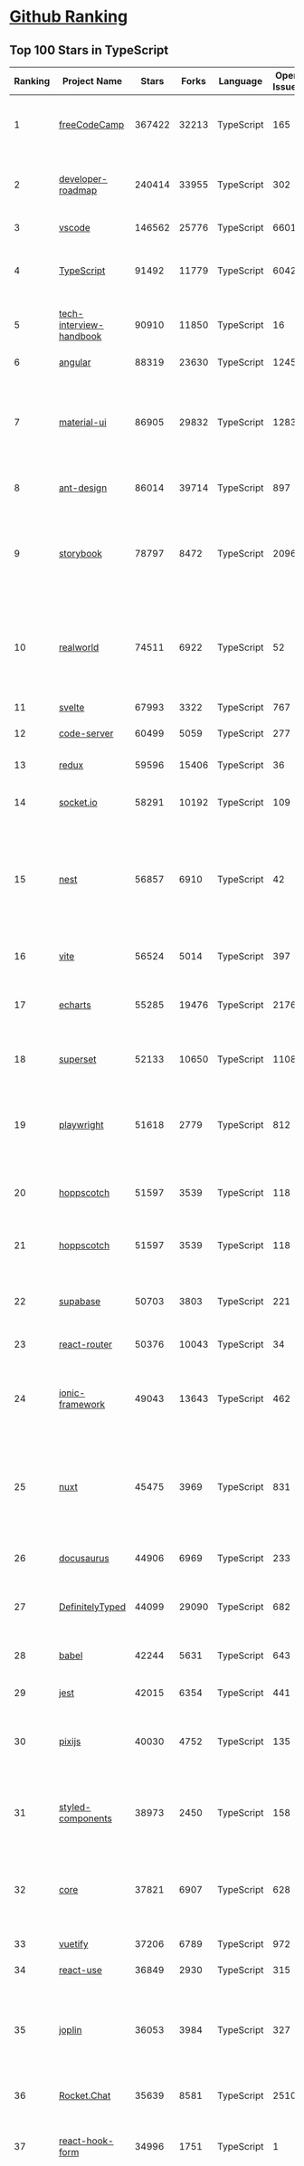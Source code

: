 [Github Ranking](../README.md)
==========

## Top 100 Stars in TypeScript

| Ranking | Project Name | Stars | Forks | Language | Open Issues | Description | Last Commit |
| ------- | ------------ | ----- | ----- | -------- | ----------- | ----------- | ----------- |
| 1 | [freeCodeCamp](https://github.com/freeCodeCamp/freeCodeCamp) | 367422 | 32213 | TypeScript | 165 | freeCodeCamp.org's open-source codebase and curriculum. Learn to code for free. | 2023-05-26T08:44:10Z |
| 2 | [developer-roadmap](https://github.com/kamranahmedse/developer-roadmap) | 240414 | 33955 | TypeScript | 302 | Interactive roadmaps, guides and other educational content to help developers grow in their careers. | 2023-05-26T02:50:46Z |
| 3 | [vscode](https://github.com/microsoft/vscode) | 146562 | 25776 | TypeScript | 6601 | Visual Studio Code | 2023-05-26T08:57:25Z |
| 4 | [TypeScript](https://github.com/microsoft/TypeScript) | 91492 | 11779 | TypeScript | 6042 | TypeScript is a superset of JavaScript that compiles to clean JavaScript output. | 2023-05-26T06:17:30Z |
| 5 | [tech-interview-handbook](https://github.com/yangshun/tech-interview-handbook) | 90910 | 11850 | TypeScript | 16 | 💯 Curated coding interview preparation materials for busy software engineers | 2023-05-25T17:10:26Z |
| 6 | [angular](https://github.com/angular/angular) | 88319 | 23630 | TypeScript | 1245 | The modern web developer’s platform | 2023-05-26T08:47:12Z |
| 7 | [material-ui](https://github.com/mui/material-ui) | 86905 | 29832 | TypeScript | 1283 | MUI Core: Ready-to-use foundational React components, free forever. It includes Material UI, which implements Google's Material Design. | 2023-05-26T08:46:53Z |
| 8 | [ant-design](https://github.com/ant-design/ant-design) | 86014 | 39714 | TypeScript | 897 | An enterprise-class UI design language and React UI library | 2023-05-26T08:57:10Z |
| 9 | [storybook](https://github.com/storybookjs/storybook) | 78797 | 8472 | TypeScript | 2096 | Storybook is a frontend workshop for building UI components and pages in isolation. Made for UI development, testing, and documentation.  | 2023-05-26T08:47:49Z |
| 10 | [realworld](https://github.com/gothinkster/realworld) | 74511 | 6922 | TypeScript | 52 | "The mother of all demo apps" — Exemplary fullstack Medium.com clone powered by React, Angular, Node, Django, and many more | 2023-05-22T17:05:57Z |
| 11 | [svelte](https://github.com/sveltejs/svelte) | 67993 | 3322 | TypeScript | 767 | Cybernetically enhanced web apps | 2023-05-26T08:55:35Z |
| 12 | [code-server](https://github.com/coder/code-server) | 60499 | 5059 | TypeScript | 277 | VS Code in the browser | 2023-05-23T09:26:04Z |
| 13 | [redux](https://github.com/reduxjs/redux) | 59596 | 15406 | TypeScript | 36 | Predictable state container for JavaScript apps | 2023-05-22T14:27:20Z |
| 14 | [socket.io](https://github.com/socketio/socket.io) | 58291 | 10192 | TypeScript | 109 | Realtime application framework (Node.JS server) | 2023-05-24T08:50:20Z |
| 15 | [nest](https://github.com/nestjs/nest) | 56857 | 6910 | TypeScript | 42 | A progressive Node.js framework for building efficient, scalable, and enterprise-grade server-side applications on top of TypeScript & JavaScript (ES6, ES7, ES8) 🚀 | 2023-05-26T01:15:27Z |
| 16 | [vite](https://github.com/vitejs/vite) | 56524 | 5014 | TypeScript | 397 | Next generation frontend tooling. It's fast! | 2023-05-26T06:53:19Z |
| 17 | [echarts](https://github.com/apache/echarts) | 55285 | 19476 | TypeScript | 2176 | Apache ECharts is a powerful, interactive charting and data visualization library for browser | 2023-05-24T05:40:38Z |
| 18 | [superset](https://github.com/apache/superset) | 52133 | 10650 | TypeScript | 1108 | Apache Superset is a Data Visualization and Data Exploration Platform | 2023-05-26T08:01:21Z |
| 19 | [playwright](https://github.com/microsoft/playwright) | 51618 | 2779 | TypeScript | 812 | Playwright is a framework for Web Testing and Automation. It allows testing Chromium, Firefox and WebKit with a single API.  | 2023-05-26T06:02:24Z |
| 20 | [hoppscotch](https://github.com/hoppscotch/hoppscotch) | 51597 | 3539 | TypeScript | 118 | 👽 Open source API development ecosystem - https://hoppscotch.io | 2023-05-26T08:49:55Z |
| 21 | [hoppscotch](https://github.com/hoppscotch/hoppscotch) | 51597 | 3539 | TypeScript | 118 | 👽 Open source API development ecosystem - https://hoppscotch.io | 2023-05-26T08:49:55Z |
| 22 | [supabase](https://github.com/supabase/supabase) | 50703 | 3803 | TypeScript | 221 | The open source Firebase alternative. Follow to stay updated about our public Beta. | 2023-05-26T06:36:41Z |
| 23 | [react-router](https://github.com/remix-run/react-router) | 50376 | 10043 | TypeScript | 34 | Declarative routing for React | 2023-05-25T23:32:36Z |
| 24 | [ionic-framework](https://github.com/ionic-team/ionic-framework) | 49043 | 13643 | TypeScript | 462 | A powerful cross-platform UI toolkit for building native-quality iOS, Android, and Progressive Web Apps with HTML, CSS, and JavaScript. | 2023-05-26T06:09:18Z |
| 25 | [nuxt](https://github.com/nuxt/nuxt) | 45475 | 3969 | TypeScript | 831 | Nuxt is an intuitive and extendable way to create type-safe, performant and production-grade full-stack web apps and websites with Vue 3. | 2023-05-26T06:10:42Z |
| 26 | [docusaurus](https://github.com/facebook/docusaurus) | 44906 | 6969 | TypeScript | 233 | Easy to maintain open source documentation websites. | 2023-05-25T01:02:23Z |
| 27 | [DefinitelyTyped](https://github.com/DefinitelyTyped/DefinitelyTyped) | 44099 | 29090 | TypeScript | 682 | The repository for high quality TypeScript type definitions. | 2023-05-26T05:04:08Z |
| 28 | [babel](https://github.com/babel/babel) | 42244 | 5631 | TypeScript | 643 | 🐠 Babel is a compiler for writing next generation JavaScript. | 2023-05-26T08:04:34Z |
| 29 | [jest](https://github.com/jestjs/jest) | 42015 | 6354 | TypeScript | 441 | Delightful JavaScript Testing. | 2023-05-26T08:57:46Z |
| 30 | [pixijs](https://github.com/pixijs/pixijs) | 40030 | 4752 | TypeScript | 135 | The HTML5 Creation Engine: Create beautiful digital content with the fastest, most flexible 2D WebGL renderer. | 2023-05-25T03:30:27Z |
| 31 | [styled-components](https://github.com/styled-components/styled-components) | 38973 | 2450 | TypeScript | 158 | Visual primitives for the component age. Use the best bits of ES6 and CSS to style your apps without stress 💅 | 2023-05-26T08:02:24Z |
| 32 | [core](https://github.com/vuejs/core) | 37821 | 6907 | TypeScript | 628 | 🖖 Vue.js is a progressive, incrementally-adoptable JavaScript framework for building UI on the web. | 2023-05-26T07:50:05Z |
| 33 | [vuetify](https://github.com/vuetifyjs/vuetify) | 37206 | 6789 | TypeScript | 972 | 🐉 Vue Component Framework | 2023-05-26T09:02:49Z |
| 34 | [react-use](https://github.com/streamich/react-use) | 36849 | 2930 | TypeScript | 315 | React Hooks — 👍 | 2023-05-24T23:26:38Z |
| 35 | [joplin](https://github.com/laurent22/joplin) | 36053 | 3984 | TypeScript | 327 | Joplin - an open source note taking and to-do application with synchronisation capabilities for Windows, macOS, Linux, Android and iOS. | 2023-05-25T23:26:11Z |
| 36 | [Rocket.Chat](https://github.com/RocketChat/Rocket.Chat) | 35639 | 8581 | TypeScript | 2510 | The communications platform that puts data protection first. | 2023-05-26T06:49:55Z |
| 37 | [react-hook-form](https://github.com/react-hook-form/react-hook-form) | 34996 | 1751 | TypeScript | 1 | 📋 React Hooks for form state management and validation (Web + React Native) | 2023-05-24T23:45:00Z |
| 38 | [query](https://github.com/TanStack/query) | 34697 | 2252 | TypeScript | 31 | 🤖 Powerful asynchronous state management, server-state utilities and data fetching for the web. TS/JS, React Query, Solid Query, Svelte Query and Vue Query. | 2023-05-26T08:59:07Z |
| 39 | [lerna](https://github.com/lerna/lerna) | 34603 | 2317 | TypeScript | 310 | :dragon: Lerna is a fast, modern build system for managing and publishing multiple JavaScript/TypeScript packages from the same repository. | 2023-05-25T18:08:56Z |
| 40 | [ant-design-pro](https://github.com/ant-design/ant-design-pro) | 34270 | 7910 | TypeScript | 257 | 👨🏻‍💻👩🏻‍💻 Use Ant Design like a Pro! | 2023-05-23T04:45:03Z |
| 41 | [react-bootstrap](https://github.com/react-bootstrap/react-bootstrap) | 21718 | 3518 | TypeScript | 129 | Bootstrap components built with React | 2023-05-14T18:01:27Z |
| 42 | [novu](https://github.com/novuhq/novu) | 20758 | 1382 | TypeScript | 172 | The open-source notification infrastructure with fully functional embedded notification center | 2023-05-26T09:02:03Z |
| 43 | [headlessui](https://github.com/tailwindlabs/headlessui) | 20734 | 855 | TypeScript | 11 | Completely unstyled, fully accessible UI components, designed to integrate beautifully with Tailwind CSS. | 2023-05-19T13:37:03Z |
| 44 | [PicGo](https://github.com/Molunerfinn/PicGo) | 20665 | 2065 | TypeScript | 21 | :rocket:A simple & beautiful tool for pictures uploading built by vue-cli-electron-builder | 2023-05-10T05:20:11Z |
| 45 | [generator-jhipster](https://github.com/jhipster/generator-jhipster) | 20592 | 3990 | TypeScript | 272 | JHipster is a development platform to quickly generate, develop, & deploy modern web applications & microservice architectures. | 2023-05-26T06:06:45Z |
| 46 | [yup](https://github.com/jquense/yup) | 20456 | 871 | TypeScript | 97 | Dead simple Object schema validation | 2023-05-26T05:28:07Z |
| 47 | [recharts](https://github.com/recharts/recharts) | 20309 | 1550 | TypeScript | 475 | Redefined chart library built with React and D3 | 2023-05-25T08:27:19Z |
| 48 | [redoc](https://github.com/Redocly/redoc) | 20223 | 2176 | TypeScript | 407 | 📘  OpenAPI/Swagger-generated API Reference Documentation | 2023-05-25T16:38:44Z |
| 49 | [cal.com](https://github.com/calcom/cal.com) | 19948 | 2873 | TypeScript | 606 | Scheduling infrastructure for absolutely everyone. | 2023-05-26T09:00:25Z |
| 50 | [blueprint](https://github.com/palantir/blueprint) | 19838 | 2125 | TypeScript | 634 | A React-based UI toolkit for the web | 2023-05-25T18:16:39Z |
| 51 | [jitsi-meet](https://github.com/jitsi/jitsi-meet) | 19791 | 6184 | TypeScript | 350 | Jitsi Meet - Secure, Simple and Scalable Video Conferences that you use as a standalone app or embed in your web application. | 2023-05-26T08:54:57Z |
| 52 | [NativeBase](https://github.com/GeekyAnts/NativeBase) | 19363 | 2378 | TypeScript | 232 | Mobile-first, accessible components for React Native & Web to build consistent UI across Android, iOS and Web. | 2023-05-11T19:34:25Z |
| 53 | [react-dnd](https://github.com/react-dnd/react-dnd) | 19249 | 1939 | TypeScript | 379 | Drag and Drop for React | 2023-05-10T10:20:20Z |
| 54 | [reselect](https://github.com/reduxjs/reselect) | 18900 | 697 | TypeScript | 19 | Selector library for Redux | 2023-05-14T22:30:52Z |
| 55 | [wenyan](https://github.com/wenyan-lang/wenyan) | 18896 | 1082 | TypeScript | 181 | 文言文編程語言 A programming language for the ancient Chinese. | 2023-02-11T22:49:40Z |
| 56 | [squoosh](https://github.com/GoogleChromeLabs/squoosh) | 18849 | 1316 | TypeScript | 112 | Make images smaller using best-in-class codecs, right in the browser. | 2023-04-24T19:10:54Z |
| 57 | [apollo-client](https://github.com/apollographql/apollo-client) | 18733 | 2571 | TypeScript | 462 | :rocket:  A fully-featured, production ready caching GraphQL client for every UI framework and GraphQL server. | 2023-05-26T08:51:19Z |
| 58 | [budibase](https://github.com/Budibase/budibase) | 18372 | 1140 | TypeScript | 561 | Low code platform for creating internal tools, workflows, and admin panels in minutes. Supports PostgreSQL, MySQL, MSSQL, MongoDB, Rest API, Docker, K8s, and more 🚀. Budibase, the low code platform you'll enjoy using ⚡   | 2023-05-26T09:03:31Z |
| 59 | [theia](https://github.com/eclipse-theia/theia) | 18094 | 2371 | TypeScript | 1355 | Eclipse Theia is a cloud & desktop IDE framework implemented in TypeScript. | 2023-05-26T08:42:54Z |
| 60 | [create-t3-app](https://github.com/t3-oss/create-t3-app) | 17747 | 759 | TypeScript | 18 | The best way to start a full-stack, typesafe Next.js app  | 2023-05-26T07:40:09Z |
| 61 | [remix](https://github.com/remix-run/remix) | 23538 | 1927 | TypeScript | 214 | Build Better Websites. Create modern, resilient user experiences with web fundamentals. | 2023-05-26T07:04:22Z |
| 62 | [components](https://github.com/angular/components) | 23510 | 6511 | TypeScript | 1735 | Component infrastructure and Material Design components for Angular | 2023-05-26T08:29:05Z |
| 63 | [discord.js](https://github.com/discordjs/discord.js) | 23223 | 3839 | TypeScript | 88 | A powerful JavaScript library for interacting with the Discord API | 2023-05-26T08:18:49Z |
| 64 | [react-redux](https://github.com/reduxjs/react-redux) | 22798 | 3347 | TypeScript | 15 | Official React bindings for Redux | 2023-05-22T01:09:21Z |
| 65 | [coc.nvim](https://github.com/neoclide/coc.nvim) | 22796 | 915 | TypeScript | 37 | Nodejs extension host for vim & neovim, load extensions like VSCode and host language servers. | 2023-05-24T09:08:04Z |
| 66 | [NativeScript](https://github.com/NativeScript/NativeScript) | 22544 | 1633 | TypeScript | 916 | ⚡ Empowering JavaScript with native platform APIs. ✨ Best of all worlds (TypeScript, Swift, Objective C, Kotlin, Java). Use what you love ❤️ Angular, Capacitor, Ionic, React, Solid, Svelte, Vue + SwiftUI, Jetpack Compose, Flutter and you name it compatible. | 2023-05-25T14:46:46Z |
| 67 | [react-navigation](https://github.com/react-navigation/react-navigation) | 22444 | 4903 | TypeScript | 613 | Routing and navigation for your React Native apps | 2023-05-24T12:37:15Z |
| 68 | [zod](https://github.com/colinhacks/zod) | 22336 | 765 | TypeScript | 196 | TypeScript-first schema validation with static type inference | 2023-05-26T07:56:02Z |
| 69 | [sweetalert](https://github.com/t4t5/sweetalert) | 22253 | 2894 | TypeScript | 160 | A beautiful replacement for JavaScript's "alert" | 2023-04-15T22:54:03Z |
| 70 | [react-admin](https://github.com/marmelab/react-admin) | 22191 | 4917 | TypeScript | 96 | A frontend Framework for building B2B applications running in the browser on top of REST/GraphQL APIs, using ES6, React and Material Design | 2023-05-25T16:41:09Z |
| 71 | [backstage](https://github.com/backstage/backstage) | 22015 | 4093 | TypeScript | 349 | Backstage is an open platform for building developer portals | 2023-05-26T08:37:21Z |
| 72 | [autocomplete](https://github.com/withfig/autocomplete) | 21979 | 5037 | TypeScript | 121 | IDE-style autocomplete for your existing terminal & shell | 2023-05-26T08:34:19Z |
| 73 | [homebridge](https://github.com/homebridge/homebridge) | 21967 | 1965 | TypeScript | 25 | HomeKit support for the impatient. | 2023-05-21T15:20:11Z |
| 74 | [react-starter-kit](https://github.com/kriasoft/react-starter-kit) | 21921 | 4146 | TypeScript | 3 | The web's most popular Jamstack front-end template (boilerplate) for building web applications with React | 2023-04-27T17:00:24Z |
| 75 | [windows95](https://github.com/felixrieseberg/windows95) | 21792 | 1284 | TypeScript | 124 | 💩🚀 Windows 95 in Electron. Runs on macOS, Linux, and Windows. | 2023-03-15T18:10:25Z |
| 76 | [table](https://github.com/TanStack/table) | 21561 | 2806 | TypeScript | 95 | 🤖 Headless UI for building powerful tables & datagrids for TS/JS -  React-Table, Vue-Table, Solid-Table, Svelte-Table | 2023-05-20T18:05:49Z |
| 77 | [refined-github](https://github.com/refined-github/refined-github) | 21184 | 1447 | TypeScript | 150 | :octocat: Browser extension that simplifies the GitHub interface and adds useful features | 2023-05-25T06:20:29Z |
| 78 | [lens](https://github.com/lensapp/lens) | 21049 | 1266 | TypeScript | 878 | Lens - The way the world runs Kubernetes | 2023-05-26T04:02:42Z |
| 79 | [novu](https://github.com/novuhq/novu) | 20758 | 1382 | TypeScript | 172 | The open-source notification infrastructure with fully functional embedded notification center | 2023-05-26T09:02:03Z |
| 80 | [headlessui](https://github.com/tailwindlabs/headlessui) | 20734 | 855 | TypeScript | 11 | Completely unstyled, fully accessible UI components, designed to integrate beautifully with Tailwind CSS. | 2023-05-19T13:37:03Z |
| 81 | [yup](https://github.com/jquense/yup) | 20456 | 871 | TypeScript | 97 | Dead simple Object schema validation | 2023-05-26T05:28:07Z |
| 82 | [recharts](https://github.com/recharts/recharts) | 20309 | 1550 | TypeScript | 475 | Redefined chart library built with React and D3 | 2023-05-25T08:27:19Z |
| 83 | [SwitchHosts](https://github.com/oldj/SwitchHosts) | 20277 | 2252 | TypeScript | 344 | Switch hosts quickly! | 2023-04-15T07:36:41Z |
| 84 | [redoc](https://github.com/Redocly/redoc) | 20223 | 2176 | TypeScript | 407 | 📘  OpenAPI/Swagger-generated API Reference Documentation | 2023-05-25T16:38:44Z |
| 85 | [cal.com](https://github.com/calcom/cal.com) | 19948 | 2873 | TypeScript | 606 | Scheduling infrastructure for absolutely everyone. | 2023-05-26T09:00:25Z |
| 86 | [blueprint](https://github.com/palantir/blueprint) | 19838 | 2125 | TypeScript | 634 | A React-based UI toolkit for the web | 2023-05-25T18:16:39Z |
| 87 | [mantine](https://github.com/mantinedev/mantine) | 19702 | 1390 | TypeScript | 108 | A fully featured React components library | 2023-05-24T11:38:57Z |
| 88 | [graphql-js](https://github.com/graphql/graphql-js) | 19529 | 2116 | TypeScript | 149 | A reference implementation of GraphQL for JavaScript | 2023-05-23T16:56:32Z |
| 89 | [outline](https://github.com/outline/outline) | 19439 | 1623 | TypeScript | 85 | The fastest knowledge base for growing teams. Beautiful, realtime collaborative, feature packed, and markdown compatible. | 2023-05-26T08:25:43Z |
| 90 | [typescript-book](https://github.com/basarat/typescript-book) | 19338 | 2435 | TypeScript | 112 | :books: The definitive guide to TypeScript and possibly the best TypeScript book :book:. Free and Open Source 🌹 | 2023-05-23T10:52:46Z |
| 91 | [react-dnd](https://github.com/react-dnd/react-dnd) | 19249 | 1939 | TypeScript | 379 | Drag and Drop for React | 2023-05-10T10:20:20Z |
| 92 | [rxdb](https://github.com/pubkey/rxdb) | 19239 | 971 | TypeScript | 2 | A fast, offline-first, reactive Database for JavaScript Applications https://rxdb.info/ | 2023-05-26T00:11:37Z |
| 93 | [fingerprintjs](https://github.com/fingerprintjs/fingerprintjs) | 19032 | 2122 | TypeScript | 17 | Browser fingerprinting library. Compared to Fingerprint Pro has limited accuracy (40 - 60%), but is fully open source. | 2023-05-24T03:27:07Z |
| 94 | [reselect](https://github.com/reduxjs/reselect) | 18900 | 697 | TypeScript | 19 | Selector library for Redux | 2023-05-14T22:30:52Z |
| 95 | [wenyan](https://github.com/wenyan-lang/wenyan) | 18896 | 1082 | TypeScript | 181 | 文言文編程語言 A programming language for the ancient Chinese. | 2023-02-11T22:49:40Z |
| 96 | [squoosh](https://github.com/GoogleChromeLabs/squoosh) | 18849 | 1316 | TypeScript | 112 | Make images smaller using best-in-class codecs, right in the browser. | 2023-04-24T19:10:54Z |
| 97 | [motion](https://github.com/framer/motion) | 18754 | 595 | TypeScript | 228 | Open source, production-ready animation and gesture library for React | 2023-05-26T08:48:27Z |
| 98 | [bulletproof-react](https://github.com/alan2207/bulletproof-react) | 18396 | 1712 | TypeScript | 35 | 🛡️ ⚛️ A simple, scalable, and powerful architecture for building production ready React applications.  | 2023-05-06T11:46:26Z |
| 99 | [budibase](https://github.com/Budibase/budibase) | 18372 | 1140 | TypeScript | 561 | Low code platform for creating internal tools, workflows, and admin panels in minutes. Supports PostgreSQL, MySQL, MSSQL, MongoDB, Rest API, Docker, K8s, and more 🚀. Budibase, the low code platform you'll enjoy using ⚡   | 2023-05-26T09:03:31Z |
| 100 | [medusa](https://github.com/medusajs/medusa) | 18167 | 1330 | TypeScript | 133 | Building blocks for digital commerce | 2023-05-26T08:53:19Z |

